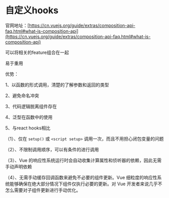 # 自定义hooks

官网地址：[https://cn.vuejs.org/guide/extras/composition-api-faq.html#what-is-composition-api](https://cn.vuejs.org/guide/extras/composition-api-faq.html#what-is-composition-api)

可以将相关的feature组合在一起

易于重用

优势：

1、以函数的形式调用，清楚的了解参数和返回的类型

2、避免命名冲突

3、代码逻辑脱离组件存在

4、泛型在函数中的使用

5、与react hooks相比

（1）、仅在 `setup()` 或 `<script setup>` 调用一次，而且不用担心闭包变量的问题

（2）、不限制调用顺序，可以有条件的进行调用

（3）、Vue 的响应性系统运行时会自动收集计算属性和侦听器的依赖，因此无需手动声明依赖

（4）、无需手动缓存回调函数来避免不必要的组件更新。Vue 细粒度的响应性系统能够确保在绝大部分情况下组件仅执行必要的更新。对 Vue 开发者来说几乎不怎么需要对子组件更新进行手动优化。
